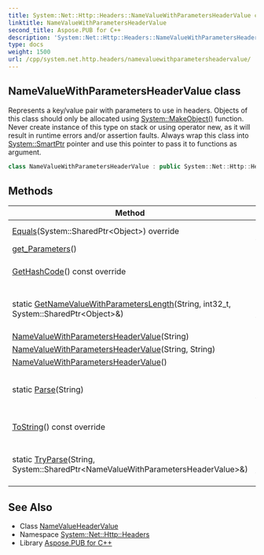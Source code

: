```yaml
---
title: System::Net::Http::Headers::NameValueWithParametersHeaderValue class
linktitle: NameValueWithParametersHeaderValue
second_title: Aspose.PUB for C++
description: 'System::Net::Http::Headers::NameValueWithParametersHeaderValue class. Represents a key/value pair with parameters to use in headers. Objects of this class should only be allocated using System::MakeObject() function. Never create instance of this type on stack or using operator new, as it will result in runtime errors and/or assertion faults. Always wrap this class into System::SmartPtr pointer and use this pointer to pass it to functions as argument in C++.'
type: docs
weight: 1500
url: /cpp/system.net.http.headers/namevaluewithparametersheadervalue/
---
```

## NameValueWithParametersHeaderValue class


Represents a key/value pair with parameters to use in headers. Objects of this class should only be allocated using [System::MakeObject()](../../system/makeobject/) function. Never create instance of this type on stack or using operator new, as it will result in runtime errors and/or assertion faults. Always wrap this class into [System::SmartPtr](../../system/smartptr/) pointer and use this pointer to pass it to functions as argument.

```cpp
class NameValueWithParametersHeaderValue : public System::Net::Http::Headers::NameValueHeaderValue
```

## Methods

| Method | Description |
| --- | --- |
| [Equals](./equals/)(System::SharedPtr\<Object\>) override | Compares objects using C# [Object.Equals](../../system/object/equals/) semantics. |
| [get_Parameters](./get_parameters/)() | RTTI information. |
| [GetHashCode](./gethashcode/)() const override | Analog of C# [Object.GetHashCode()](../../system/object/gethashcode/) method. Enables hashing of custom objects. |
| static [GetNameValueWithParametersLength](./getnamevaluewithparameterslength/)(String, int32_t, System::SharedPtr\<Object\>\&) | Converts a passed string from the specified index to an instance of the [NameValueWithParametersHeaderValue](./) class. |
| [NameValueWithParametersHeaderValue](./namevaluewithparametersheadervalue/)(String) | Constructs a new instance. |
| [NameValueWithParametersHeaderValue](./namevaluewithparametersheadervalue/)(String, String) | Constructs a new instance. |
| [NameValueWithParametersHeaderValue](./namevaluewithparametersheadervalue/)() | Constructs a new instance. |
| static [Parse](./parse/)(String) | Converts a passed string to an instance of the [NameValueWithParametersHeaderValue](./) class. |
| [ToString](./tostring/)() const override | Analog of C# [Object.ToString()](../../system/object/tostring/) method. Enables converting custom objects to string. |
| static [TryParse](./tryparse/)(String, System::SharedPtr\<NameValueWithParametersHeaderValue\>\&) | Tries to convert a passed string to an instance of the [NameValueWithParametersHeaderValue](./) class. |
## See Also

* Class [NameValueHeaderValue](../namevalueheadervalue/)
* Namespace [System::Net::Http::Headers](../)
* Library [Aspose.PUB for C++](../../)
